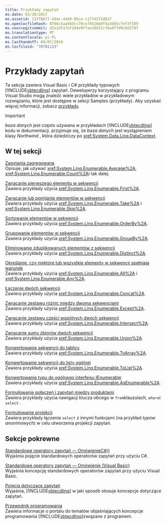 ```yaml
---
title: Przykłady zapytań
ms.date: 03/30/2017
ms.assetid: 137f8677-494c-4d49-95ce-c17742f2d01f
ms.openlocfilehash: 8f86c4aa94dcc70ce79526b0f4a3685cfef3f389
ms.sourcegitcommit: d2e1dfa7ef2d4e9ffae3d431cf6a4ffd9c8d378f
ms.translationtype: MT
ms.contentlocale: pl-PL
ms.lasthandoff: 09/07/2019
ms.locfileid: "70781133"
---
```

# <a name="query-examples"></a>Przykłady zapytań
Ta sekcja zawiera Visual Basic i C# przykłady typowych [!INCLUDE[vbtecdlinq](../../../../../../includes/vbtecdlinq-md.md)] zapytań. Deweloperzy korzystający z programu Visual Studio mogą znaleźć wiele przykładów w przykładowym rozwiązaniu, które jest dostępne w sekcji Samples (przykłady). Aby uzyskać więcej informacji, zobacz [przykłady](samples.md).  
  
> [!IMPORTANT]
> *baza danych* jest często używana w przykładach [!INCLUDE[vbtecdlinq](../../../../../../includes/vbtecdlinq-md.md)] kodu w dokumentacji. przyjmuje się, że *baza danych* jest wystąpieniem klasy *Northwind* , która dziedziczy po <xref:System.Data.Linq.DataContext>.  
  
## <a name="in-this-section"></a>W tej sekcji  
 [Zapytania zagregowane](aggregate-queries.md)  
 Opisuje, jak używać <xref:System.Linq.Enumerable.Average%2A>, <xref:System.Linq.Enumerable.Count%2A>i tak dalej.  
  
 [Zwracanie pierwszego elementu w sekwencji](return-the-first-element-in-a-sequence.md)  
 Zawiera przykłady użycia <xref:System.Linq.Enumerable.First%2A>.  
  
 [Zwracanie lub pomijanie elementów w sekwencji](return-or-skip-elements-in-a-sequence.md)  
 Zawiera przykłady użycia <xref:System.Linq.Enumerable.Take%2A> i <xref:System.Linq.Enumerable.Skip%2A>.  
  
 [Sortowanie elementów w sekwencji](sort-elements-in-a-sequence.md)  
 Zawiera przykłady użycia <xref:System.Linq.Enumerable.OrderBy%2A>.  
  
 [Grupowanie elementów w sekwencji](group-elements-in-a-sequence.md)  
 Zawiera przykłady użycia <xref:System.Linq.Enumerable.GroupBy%2A>.  
  
 [Eliminowanie zduplikowanych elementów z sekwencji](eliminate-duplicate-elements-from-a-sequence.md)  
 Zawiera przykłady użycia <xref:System.Linq.Enumerable.Distinct%2A>.  
  
 [Określanie, czy niektóre lub wszystkie elementy w sekwencji spełniają warunek](determine-if-any-or-all-elements-in-a-sequence-satisfy-a-condition.md)  
 Zawiera przykłady użycia <xref:System.Linq.Enumerable.All%2A> i <xref:System.Linq.Enumerable.Any%2A>.  
  
 [Łączenie dwóch sekwencji](concatenate-two-sequences.md)  
 Zawiera przykłady użycia <xref:System.Linq.Enumerable.Concat%2A>.  
  
 [Zwracanie zestawu różnic między dwoma sekwencjami](return-the-set-difference-between-two-sequences.md)  
 Zawiera przykłady użycia <xref:System.Linq.Enumerable.Except%2A>.  
  
 [Zwracanie zestawu części wspólnych dwóch sekwencji](return-the-set-intersection-of-two-sequences.md)  
 Zawiera przykłady użycia <xref:System.Linq.Enumerable.Intersect%2A>.  
  
 [Zwracanie sumy zbiorów dwóch sekwencji](return-the-set-union-of-two-sequences.md)  
 Zawiera przykłady użycia <xref:System.Linq.Enumerable.Union%2A>.  
  
 [Konwertowanie sekwencji do tablicy](convert-a-sequence-to-an-array.md)  
 Zawiera przykłady użycia <xref:System.Linq.Enumerable.ToArray%2A>.  
  
 [Konwertowanie sekwencji do listy ogólnej](convert-a-sequence-to-a-generic-list.md)  
 Zawiera przykłady użycia <xref:System.Linq.Enumerable.ToList%2A>.  
  
 [Konwertowanie typu do ogólnego interfejsu IEnumerable](convert-a-type-to-a-generic-ienumerable.md)  
 Zawiera przykłady użycia <xref:System.Linq.Enumerable.AsEnumerable%2A>.  
  
 [Formułowanie połączeń i zapytań między produktami](formulate-joins-and-cross-product-queries.md)  
 Zawiera przykłady użycia nawigacji klucza obcego w `from`klauzulach, `where`i `select` .  
  
 [Formułowanie projekcji](formulate-projections.md)  
 Zawiera przykłady łączenia `select` z innymi funkcjami (na przykład *typów anonimowych*) w celu utworzenia projekcji zapytań.  
  
## <a name="related-sections"></a>Sekcje pokrewne  
 [Standardowe operatory zapytań — OmówienieC#()](../../../../../csharp/programming-guide/concepts/linq/standard-query-operators-overview.md)  
 Wyjaśnia pojęcie standardowych operatorów zapytań przy użyciu C#.  
  
 [Standardowe operatory zapytań — Omówienie (Visual Basic)](../../../../../visual-basic/programming-guide/concepts/linq/standard-query-operators-overview.md)  
 Wyjaśnia koncepcję standardowych operatorów zapytań przy użyciu Visual Basic.  
  
 [Pojęcia dotyczące zapytań](query-concepts.md)  
 Wyjaśnia, [!INCLUDE[vbtecdlinq](../../../../../../includes/vbtecdlinq-md.md)] w jaki sposób stosuje koncepcje dotyczące zapytań.  
  
 [Przewodnik programowania](programming-guide.md)  
 Zawiera informacje o portalu do tematów objaśniających koncepcje programowania [!INCLUDE[vbtecdlinq](../../../../../../includes/vbtecdlinq-md.md)]związane z programem.
